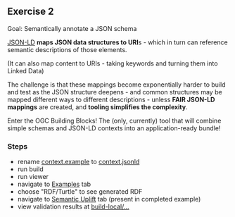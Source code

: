 ## Exercise 2

Goal: Semantically annotate a JSON schema

[JSON-LD](https://json-ld.org/) **maps JSON data structures to URI**s - which in turn can reference semantic descriptions of those elements.

(It can also map content to URIs - taking keywords and turning them into Linked Data)

The challenge is that these mappings become exponentially harder to build and test as the JSON structure deepens - and common structures may be mapped different ways to different descriptions - unless **FAIR JSON-LD mappings** are created, and **tooling simplifies the complexity**.

Enter the OGC Building Blocks!  The (only, currently) tool that will combine simple schemas and JSON-LD contexts into an application-ready bundle!

### Steps
- rename [context.example](context.example) to [context.jsonld](context.jsonld)
- run build
- run viewer
- navigate to [Examples](/bblock/ogc.bbr.tutorial.exercise2/examples) tab
- choose "RDF/Turtle" to see generated RDF
- navigate to [Semantic Uplift](/bblock/ogc.bbr.tutorial.exercise2/semantic-uplift) tab (present in completed example)
- view validation results at [build-local/...](/register/build-local/tests/bbr/template/exercise2/_report.json)